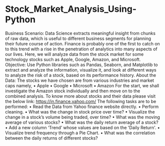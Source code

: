 # Stock_Market_Analysis_Using-Python
Business Scenario: Data Science extracts meaningful insight from chunks of raw data, which is
useful to different business segments for planning their future course of action. Finance is
probably one of the first to catch on to this trend with a rise in the penetration of analytics into
many aspects of our lives. Here, we will analyze data from the stock market for some technology
stocks such as Apple, Google, Amazon, and Microsoft.
Objective: Use Python libraries such as Pandas, Seaborn, and Matplotlib to extract and analyze
the information, visualize it, and look at different ways to analyze the risk of a stock, based on its
performance history.
About the Data: The stocks we have chosen are from various industries and market caps namely,
• Apple
• Google
• Microsoft
• Amazon
For the start, we shall investigate the Amazon stock individually and then move on to the
combined analysis.
To know more about stocks and their data please visit the below link:
https://in.finance.yahoo.com/
The following tasks are to be performed:
• Read the Data from Yahoo finance website directly.
• Perform cleaning.
• What was the change in stock price over time?
• Visualize the change in a stock’s volume being traded, over time?
• What was the moving average of various stocks?
• What was the daily return average of a stock?
• Add a new column ‘Trend’ whose values are based on the 'Daily Return'.
• Visualize trend frequency through a Pie Chart.
• What was the correlation between the daily returns of different stocks?
